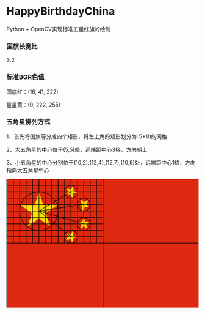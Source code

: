 # HappyBirthdayChina

Python + OpenCV实现标准五星红旗的绘制

### 国旗长宽比

3:2


### 标准BGR色值

国旗红：(16, 41, 222)

星星黄：(0, 222, 255)

### 五角星排列方式

1、首先将国旗等分成四个矩形，将左上角的矩形划分为15\*10的网格

2、大五角星的中心位于(5,5)处，远端距中心3格，方向朝上

3、小五角星的中心分别位于(10,2),(12,4),(12,7),(10,9)处，远端距中心1格，方向指向大五角星中心



<img src="./flagRule.jpg" style="zoom:70%" />
